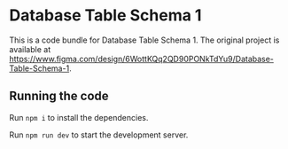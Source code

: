 
  # Database Table Schema 1

  This is a code bundle for Database Table Schema 1. The original project is available at https://www.figma.com/design/6WottKQq2QD90PONkTdYu9/Database-Table-Schema-1.

  ## Running the code

  Run `npm i` to install the dependencies.

  Run `npm run dev` to start the development server.
  